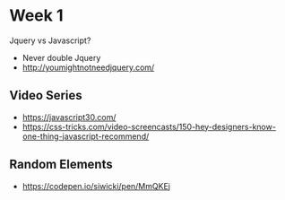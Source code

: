 # Week 1 

Jquery vs Javascript?
- Never double Jquery
- http://youmightnotneedjquery.com/

## Video Series
- https://javascript30.com/
- https://css-tricks.com/video-screencasts/150-hey-designers-know-one-thing-javascript-recommend/

## Random Elements
- https://codepen.io/siwicki/pen/MmQKEj
